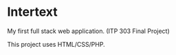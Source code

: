 # Intertext

My first full stack web application. (ITP 303 Final Project)

This project uses HTML/CSS/PHP.
